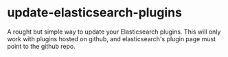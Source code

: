 update-elasticsearch-plugins
============================

A rought but simple way to update your Elasticsearch plugins. This will only work with plugins hosted on github, and elasticsearch's plugin page must point to the github repo. 
